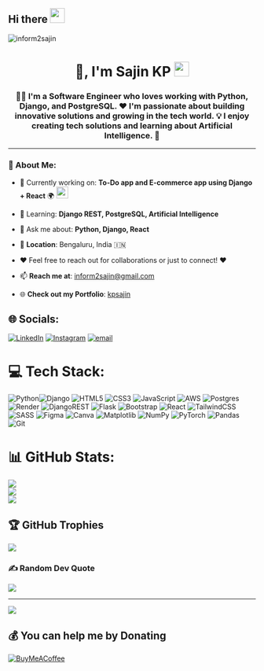 ## Hi there  <img src="https://media.giphy.com/media/hvRJCLFzcasrR4ia7z/giphy.gif" width="30px"/> 


<p align="left">
  <img src="https://komarev.com/ghpvc/?username=inform2sajin&label=Profile%20views&color=0e75b6&style=flat" alt="inform2sajin" />
</p>
<!-- Profile Header -->
<h1 align="center">👋, I'm Sajin KP  <img src="https://media.giphy.com/media/6bQeC6thqfe8rXuB1V/giphy.gif" width="30px"/></h1>
<h3 align="center">👨‍💻 I'm a Software Engineer who loves working with Python, Django, and PostgreSQL. ❤️ I'm passionate about building innovative solutions and growing in the tech world. 💡 I enjoy creating tech solutions and learning about Artificial Intelligence. 🤖</h3>



---

### 💫 About Me:
- 🔭 Currently working on: **To-Do app and E-commerce app using Django + React** 🌍 <img src="https://media.giphy.com/media/26tn33aiTi1jkl6H6/giphy.gif" width="24px" />
- 🌱 Learning: **Django REST, PostgreSQL, Artificial Intelligence** 
- 💬 Ask me about: **Python, Django, React**
- 📍 **Location**: Bengaluru, India 🇮🇳


- ❤️ Feel free to reach out for collaborations or just to connect! ❤️
- 📫 **Reach me at**: [inform2sajin@gmail.com](mailto:inform2sajin@gmail.com)  
- 🌐 **Check out my Portfolio**: [kpsajin](https://kpsajin.com/)

## 🌐 Socials:
[![LinkedIn](https://img.shields.io/badge/LinkedIn-%230077B5.svg?logo=linkedin&logoColor=white)](https://www.linkedin.com/in/sajin-kp-83a8241ba/) [![Instagram](https://img.shields.io/badge/Instagram-%23E4405F.svg?logo=Instagram&logoColor=white)](https://www.instagram.com/kp_sajin/) [![email](https://img.shields.io/badge/Email-D14836?logo=gmail&logoColor=white)](mailto:inform2sajin@gmail.com) 

# 💻 Tech Stack:
![Python](https://img.shields.io/badge/python-3670A0?style=for-the-badge&logo=python&logoColor=ffdd54)![Django](https://img.shields.io/badge/django-%23092E20.svg?style=for-the-badge&logo=django&logoColor=white) ![HTML5](https://img.shields.io/badge/html5-%23E34F26.svg?style=for-the-badge&logo=html5&logoColor=white) ![CSS3](https://img.shields.io/badge/css3-%231572B6.svg?style=for-the-badge&logo=css3&logoColor=white) ![JavaScript](https://img.shields.io/badge/javascript-%23323330.svg?style=for-the-badge&logo=javascript&logoColor=%23F7DF1E) ![AWS](https://img.shields.io/badge/AWS-%23FF9900.svg?style=for-the-badge&logo=amazon-aws&logoColor=white) ![Postgres](https://img.shields.io/badge/postgres-%23316192.svg?style=for-the-badge&logo=postgresql&logoColor=white) ![Render](https://img.shields.io/badge/Render-%46E3B7.svg?style=for-the-badge&logo=render&logoColor=white) ![DjangoREST](https://img.shields.io/badge/DJANGO-REST-ff1709?style=for-the-badge&logo=django&logoColor=white&color=ff1709&labelColor=gray) ![Flask](https://img.shields.io/badge/flask-%23000.svg?style=for-the-badge&logo=flask&logoColor=white) ![Bootstrap](https://img.shields.io/badge/bootstrap-%238511FA.svg?style=for-the-badge&logo=bootstrap&logoColor=white) ![React](https://img.shields.io/badge/react-%2320232a.svg?style=for-the-badge&logo=react&logoColor=%2361DAFB) ![TailwindCSS](https://img.shields.io/badge/tailwindcss-%2338B2AC.svg?style=for-the-badge&logo=tailwind-css&logoColor=white) ![SASS](https://img.shields.io/badge/SASS-hotpink.svg?style=for-the-badge&logo=SASS&logoColor=white) ![Figma](https://img.shields.io/badge/figma-%23F24E1E.svg?style=for-the-badge&logo=figma&logoColor=white) ![Canva](https://img.shields.io/badge/Canva-%2300C4CC.svg?style=for-the-badge&logo=Canva&logoColor=white) ![Matplotlib](https://img.shields.io/badge/Matplotlib-%23ffffff.svg?style=for-the-badge&logo=Matplotlib&logoColor=black) ![NumPy](https://img.shields.io/badge/numpy-%23013243.svg?style=for-the-badge&logo=numpy&logoColor=white) ![PyTorch](https://img.shields.io/badge/PyTorch-%23EE4C2C.svg?style=for-the-badge&logo=PyTorch&logoColor=white) ![Pandas](https://img.shields.io/badge/pandas-%23150458.svg?style=for-the-badge&logo=pandas&logoColor=white) ![Git](https://img.shields.io/badge/git-%23F05033.svg?style=for-the-badge&logo=git&logoColor=white)
# 📊 GitHub Stats:
![](https://github-readme-stats.vercel.app/api?username=inform2sajin&theme=default&hide_border=false&include_all_commits=false&count_private=false)<br/>
![](https://nirzak-streak-stats.vercel.app/?user=inform2sajin&theme=default&hide_border=false)<br/>
![](https://github-readme-stats.vercel.app/api/top-langs/?username=inform2sajin&theme=default&hide_border=false&include_all_commits=false&count_private=false&layout=compact)

## 🏆 GitHub Trophies
![](https://github-profile-trophy.vercel.app/?username=inform2sajin&theme=radical&no-frame=false&no-bg=true&margin-w=4)

### ✍️ Random Dev Quote
![](https://quotes-github-readme.vercel.app/api?type=horizontal&theme=radical)



---
[![](https://visitcount.itsvg.in/api?id=inform2sajin&icon=0&color=0)](https://visitcount.itsvg.in)

  ## 💰 You can help me by Donating
  [![BuyMeACoffee](https://img.shields.io/badge/Buy%20Me%20a%20Coffee-ffdd00?style=for-the-badge&logo=buy-me-a-coffee&logoColor=black)](https://buymeacoffee.com/kpsajin) 

  

